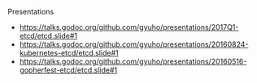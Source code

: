 Presentations

- https://talks.godoc.org/github.com/gyuho/presentations/2017Q1-etcd/etcd.slide#1
- https://talks.godoc.org/github.com/gyuho/presentations/20160824-kubernetes-etcd/etcd.slide#1
- https://talks.godoc.org/github.com/gyuho/presentations/20160516-gopherfest-etcd/etcd.slide#1
